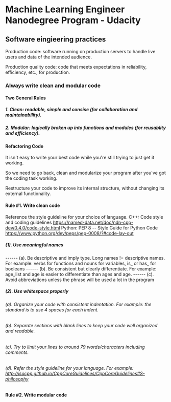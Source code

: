 # Machine Learning Engineer Nanodegree Program - Udacity

## Software eingieering practices

Production code: software running on production servers to handle live users and data of the intended audience. 

Production quality code: code that meets expectations in reliability, efficiency, etc., for production.

### Always write clean and modular code

#### Two General Rules

##### 1. Clean: readable, simple and consise (for collaboration and maintainability).
##### 2. Modular: logically broken up into functions and modules (for reusablity and efficiency).

#### Refactoring Code

It isn't easy to write your best code while you're still trying to just get it working. 

So we need to go back, clean and modularize your program after you've got the coding task working. 

Restructure your code to improve its internal structure, without changing its external functionality.

#### Rule #1. Write clean code

Reference the style guideline for your choice of language. 
C++: Code style and coding guidelines https://named-data.net/doc/ndn-cpp-dev/0.4.0/code-style.html
Python: PEP 8 -- Style Guide for Python Code https://www.python.org/dev/peps/pep-0008/?#code-lay-out

##### (1). Use meaningful names

------ (a). Be descriptive and imply type. Long names != descriptive names. For example: verbs for functions and nouns for variables, is_ or has_ for booleans
------ (b). Be consistent but clearly differentiate. For example: age_list and age is easier to differentiate than ages and age.
------ (c). Avoid abbreviations unless the phrase will be used a lot in the program

##### (2). Use whitespace properly
###### (a). Organize your code with consistent indentation. For example: the standard is to use 4 spaces for each indent.
###### (b). Separate sections with blank lines to keep your code well organized and readable.
###### (c). Try to limit your lines to around 79 words/characters including comments.
###### (d). Refer the style guideline for your language. For example: http://isocpp.github.io/CppCoreGuidelines/CppCoreGuidelines#S-philosophy

#### Rule #2. Write modular code






